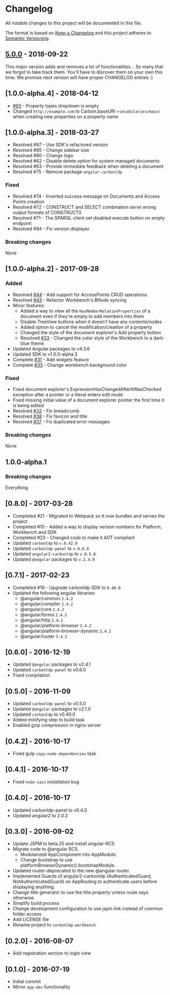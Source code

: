 # Changelog

All notable changes to this project will be documented in this file.

The format is based on [Keep a Changelog]
and this project adheres to [Semantic Versioning].

<!--## [Unreleased]-->
<!--### Added-->

<!--### Fixed-->

<!--### Breaking Changes -->

## [5.0.0] - 2018-09-22

This major version adds and removes a lot of functionalities... So many that we forgot to take track them. You'll have to discover them
on your own this time. We promise next version will have proper CHANGELOG entries :)

## [1.0.0-alpha.4] - 2018-04-12

- [#93](https://github.com/CarbonLDP/carbonldp-workbench/issues/93) - Property types dropdown is empty
- Changed `http://example.com` to Carbon.baseURI +`vocabularies/main/` when creating new properties on a property name

## [1.0.0-alpha.3] - 2018-03-27

- Resolved #87 - Use SDK's refactored version
- Resolved #85 - Change sidebar size
- Resolved #80 - Change logo
- Resolved #62 - Disable delete option for system managed documents
- Resolved #63 - Provide immediate feedback when deleting a document
- Resolved #75 - Remove package `angular-carbonldp`

### Fixed

- Resolved #74 - Inverted success message on Documents and Access Points creation
- Resolved #72 - CONSTRUCT and SELECT combination serve wrong output formats of CONSTRUCTS
- Resolved #71 - The SPARQL client set disabled execute button on empty endpoint
- Resolved #84 - Fix version displayer

### Breaking changes

None

## [1.0.0-alpha.2] - 2017-09-28

### Added

- Resolved [#44](https://github.com/CarbonLDP/carbonldp-workbench/issues/) - Add support for AccessPoints CRUD operations
- Resolved [#43](https://github.com/CarbonLDP/carbonldp-workbench/issues/43) - Refactor Workbench's BNode syncing
- Minor features:
  - Added a way to view all the `HasMemberRelationProperties` of a document even if they're empty to add members into them
  - Disable TreeView buttons when it doesn't have any contents/nodes
  - Added option to cancel the modification/creation of a property
  - Changed the style of the document explorer's Add property button
  - Resolved [#33](https://github.com/CarbonLDP/carbonldp-workbench/issues/33) - Changed the color style of the Workbench to a dark-blue theme
- Updated Angular packages to v4.3.6
- Updated SDK to v1.0.0-alpha.3
- Complete [#31](https://github.com/CarbonLDP/carbonldp-workbench/issues/31) - Add widgets feature
- Complete [#33](https://github.com/CarbonLDP/carbonldp-workbench/issues/33) - Change workbench background color

### Fixed

- Fixed document explorer's ExpressionHasChangedAfterItWasChecked exception after a pointer or a literal enters edit mode
- Fixed missing initial value of a document explorer pointer the first time it is being edited
- Resolved [#32](https://github.com/CarbonLDP/carbonldp-workbench/issues/32) - Fix breadcrumb
- Resolved [#38](https://github.com/CarbonLDP/carbonldp-workbench/issues/38) - Fix favicon and title
- Resolved [#37](https://github.com/CarbonLDP/carbonldp-workbench/issues/37) - Fix duplicated error messages

### Breaking changes

None

## 1.0.0-alpha.1 

### Breaking changes

Everything

## [0.8.0] - 2017-03-28

- Completed #21 - Migrated to Webpack so it now bundles and serves the project
- Completed #10 - Added a way to display version numbers for Platform, Workbench and SDK 
- Completed #23 - Changed code to make it AOT compliant
- Updated `carbonldp` to `v.0.42.0`
- Updated `carbonldp-panel` to `v.0.8.0`
- Updated `angular2-carbonldp` to `v.0.5.0`
- Updated `@angular` packages to `v.2.4.9`

## [0.7.1] - 2017-02-23

- Completed #19 - Upgrade carbonldp SDK to `0.40.0`
- Updated the following angular libraries:
    - @angular/common `2.4.2`
    - @angular/compiler `2.4.2`
    - @angular/core `2.4.2`
    - @angular/forms `2.4.2`
    - @angular/http `2.4.2`
    - @angular/platform-browser `2.4.2`
    - @angular/platform-browser-dynamic `2.4.2`
    - @angular/router `3.4.2`

## [0.6.0] - 2016-12-19

- Updated `@angular` packages to v2.4.1
- Updated `carbonldp-panel` to v0.6.0
- Fixed compilation

## [0.5.0] - 2016-11-09

- Updated `carbonldp-panel` to v0.5.0
- Updated `@angular` packages to v2.1.0
- Updated `carbonldp` to v0.40.0
- Added minifying step to build task
- Enabled gzip compression in nginx server

## [0.4.2] - 2016-10-17

- Fixed gulp `copy:node-dependencies` task

## [0.4.1] - 2016-10-17

- Fixed `node-sass` installation bug

## [0.4.0] - 2016-10-17

- Updated carbonldp-panel to v0.4.0
- Updated angular2 to 2.0.2

## [0.3.0] - 2016-09-02

- Update JSPM to beta.25 and install angular-RC5
- Migrate code to @angular RC5.
    - Modularized AppComponent into AppModule.
    - Change bootstrap to use platformBrowserDynamic().bootstrapModule.
- Updated router-deprecated to the new @angular router.
- Implemented Guards of angular2-carbonldp (AuthenticatedGuard, NotAuthenticatedGuard) on AppRouting to authenticate users before displaying anything.
- Change title generator to use the title property unless route says otherwise.
- Simplify build process
- Change development configuration to use jspm link instead of common folder access
- Add LICENSE file
- Rename project to `carbonldp-workbench`

## [0.2.0] - 2016-08-07

- Add registration section to login view

## [0.1.0] - 2016-07-19

- Initial commit
- Mirror `app-dev` functionality

[Unreleased]: https://github.com/CarbonLDP/carbonldp-workbench/compare/v5.0.0...HEAD

[5.0.0]: https://github.com/CarbonLDP/carbonldp-workbench/compare/v0.8.0...v5.0.0

[Keep a Changelog]: https://keepachangelog.com/en/1.0.0/
[Semantic Versioning]: https://semver.org/spec/v2.0.0.html